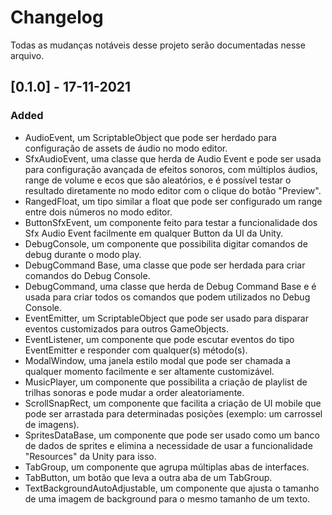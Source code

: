 # Changelog
Todas as mudanças notáveis desse projeto serão documentadas nesse arquivo.

## [0.1.0] - 17-11-2021
### Added
- AudioEvent, um ScriptableObject que pode ser herdado para configuração de assets de áudio no modo editor.
- SfxAudioEvent, uma classe que herda de Audio Event e pode ser usada para configuração avançada de efeitos sonoros, com múltiplos áudios, range de volume e ecos que são aleatórios, e é possível testar o resultado diretamente no modo editor com o clique do botão "Preview".
- RangedFloat, um tipo similar a float que pode ser configurado um range entre dois números no modo editor. 
- ButtonSfxEvent, um componente feito para testar a funcionalidade dos Sfx Audio Event facilmente em qualquer Button da UI da Unity.
- DebugConsole, um componente que possibilita digitar comandos de debug durante o modo play.
- DebugCommand Base, uma classe que pode ser herdada para criar comandos do Debug Console.
- DebugCommand, uma classe que herda de Debug Command Base e é usada para criar todos os comandos que podem utilizados no Debug Console.
- EventEmitter, um ScriptableObject que pode ser usado para disparar eventos customizados para outros GameObjects.
- EventListener, um componente que pode escutar eventos do tipo EventEmitter e responder com qualquer(s) método(s).
- ModalWindow, uma janela estilo modal que pode ser chamada a qualquer momento facilmente e ser altamente customizável.
- MusicPlayer, um componente que possibilita a criação de playlist de trilhas sonoras e pode mudar a order aleatoriamente.
- ScrollSnapRect, um componente que facilita a criação de UI mobile que pode ser arrastada para determinadas posições (exemplo: um carrossel de imagens).
- SpritesDataBase, um componente que pode ser usado como um banco de dados de sprites e elimina a necessidade de usar a funcionalidade "Resources" da Unity para isso.
- TabGroup, um componente que agrupa múltiplas abas de interfaces.
- TabButton, um botão que leva a outra aba de um TabGroup.
- TextBackgroundAutoAdjustable, um componente que ajusta o tamanho de uma imagem de background para o mesmo tamanho de um texto.